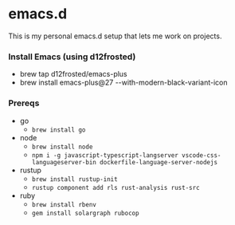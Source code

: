 # emacs.d

This is my personal emacs.d setup that lets me work on projects.

### Install Emacs (using d12frosted)

* brew tap d12frosted/emacs-plus
* brew install emacs-plus@27 --with-modern-black-variant-icon

### Prereqs
* go
  * `brew install go`
* node
  * `brew install node`
  * `npm i -g javascript-typescript-langserver vscode-css-languageserver-bin dockerfile-language-server-nodejs`
* rustup
  * `brew install rustup-init`
  * `rustup component add rls rust-analysis rust-src`
* ruby
  * `brew install rbenv`
  * `gem install solargraph rubocop`
